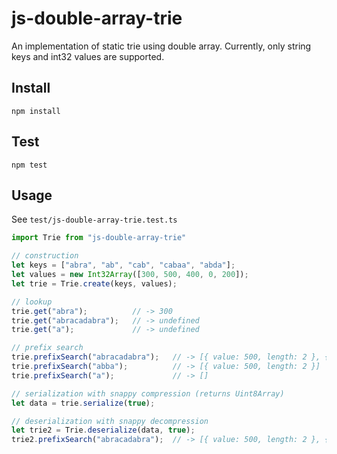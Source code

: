 # js-double-array-trie
An implementation of static trie using double array.
Currently, only string keys and int32 values are supported.

## Install
```
npm install
```

## Test
```
npm test
```

## Usage
See `test/js-double-array-trie.test.ts`

```ts
import Trie from "js-double-array-trie"

// construction
let keys = ["abra", "ab", "cab", "cabaa", "abda"];
let values = new Int32Array([300, 500, 400, 0, 200]);
let trie = Trie.create(keys, values);

// lookup
trie.get("abra");          // -> 300
trie.get("abracadabra");   // -> undefined
trie.get("a");             // -> undefined

// prefix search
trie.prefixSearch("abracadabra");   // -> [{ value: 500, length: 2 }, { value: 300, length: 4 }]
trie.prefixSearch("abba");          // -> [{ value: 500, length: 2 }]
trie.prefixSearch("a");             // -> []

// serialization with snappy compression (returns Uint8Array)
let data = trie.serialize(true);

// deserialization with snappy decompression
let trie2 = Trie.deserialize(data, true);
trie2.prefixSearch("abracadabra");  // -> [{ value: 500, length: 2 }, { value: 300, length: 4 }]
```
